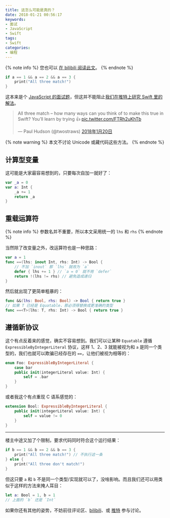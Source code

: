 ```yaml
---
title: 这怎么可能是真的？
date: 2018-01-21 00:56:17
keywords:
- 面试
- JavaScript
- Swift
tags:
- Swift
categories:
- 编程
---
```


{% note info %}
您也可以 [在 bilibili 阅读此文](https://www.bilibili.com/read/cv175121)。
{% endnote %}

```swift
if a == 1 && a == 2 && a == 3 {
    print("All three match!")
}
```

这本来是个 [JavaScript 的面试题](https://stackoverflow.com/questions/48270127/can-a-1-a-2-a-3-ever-evaluate-to-true)，但这并不能阻止[我们在推特上研究 Swift 里的解法](https://twitter.com/twostraws/status/954709346679754755)。

<!-- more -->

<blockquote class="twitter-tweet" data-lang="zh-cn"><p lang="en" dir="ltr">All three match – how many ways can you think of to make this true in Swift? You’ll learn by trying 👍 <a href="https://t.co/FTRh2uKhTb">pic.twitter.com/FTRh2uKhTb</a></p>&mdash; Paul Hudson (@twostraws) <a href="https://twitter.com/twostraws/status/954709346679754755?ref_src=twsrc%5Etfw">2018年1月20日</a></blockquote>
<script async src="https://platform.twitter.com/widgets.js" charset="utf-8"></script>

{% note warning %}
本文不讨论 Unicode 或藏代码这些方法。
{% endnote %}

## 计算型变量

这可能是大家最容易想到的，只要每次自加一就好了：

```swift
var _a = 0
var a: Int {
    _a += 1
    return _a
}
```

## 重载运算符

{% note info %}
参数名并不重要，所以本文采用统一的 `lhs` 和 `rhs`
{% endnote %}

当然除了改变量之外，改运算符也是一种思路：

```swift
var a = 1
func ==(lhs: inout Int, rhs: Int) -> Bool {
    // 不加 `inout` 那 `lhs` 就改为 `a`
    defer { lhs += 1 } // `a = 0` 就不用 `defer`
    return !(lhs != rhs) // 避免造成递归
}
```

然后就出现了更简单粗暴的：

```swift
func &&(lhs: Bool, rhs: Bool) -> Bool { return true }
// 如果 T 已经是 Equatable，那必须得替换成更准确的类型
func ==<T>(lhs: T, rhs: Int) -> Bool { return true }
```

## 遵循新协议

这个有点反着来的感觉，确实不容易想到。我们可以让某种 `Equatable` 遵循 `ExpressibleByIntegerLiteral` 协议，这样 1、2、3 就能被视为和 `a` 是同一个类型的，我们也就可以欺骗已经存在的 `==`，让他们被视为相等的：

```swift
enum Foo: ExpressibleByIntegerLiteral {
    case bar
    public init(integerLiteral value: Int) {
        self = .bar
    }
}
```

或者我这个有点重现 C 语系感觉的：

```swift
extension Bool: ExpressibleByIntegerLiteral {
    public init(integerLiteral value: Int) {
        self = value != 0
    }
}
```

----

楼主中途又加了个限制，要求代码同时符合这个运行结果：

```swift
if b == 1 && b == 2 && b == 3 {
    print("All three match!") // 不执行这一条
} else {
    print("All three don't match!")
}
```

但这只要 `a` 和 `b` 不是同一个类型/实现就可以了，没啥影响。而且我们还可以用类似于这样的方法来掩人耳目：

```swift
let a: Bool = 1, b = 1
// 上面的 `b` 还是 `Int`
```

如果你还有其他的姿势，不妨前往评论区、[bilibili](https://www.bilibili.com/read/cv175121)、或 [推特](https://twitter.com/twostraws/status/954709346679754755) 参与讨论。
